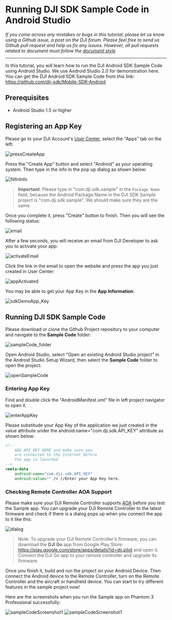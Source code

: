 # Running DJI SDK Sample Code in Android Studio

*If you come across any mistakes or bugs in this tutorial, please let us know using a Github issue, a post on the DJI forum. Please feel free to send us Github pull request and help us fix any issues. However, all pull requests related to document must follow the [document style](https://github.com/dji-sdk/Mobile-SDK-Tutorial/issues/19)*

---

In this tutorial, you will learn how to run the DJI Android SDK Sample Code using Android Studio. We use Android Studio 2.0 for demonstration here. You can get the DJI Android SDK Sample Code from this link: <https://github.com/dji-sdk/Mobile-SDK-Android>

## Prerequisites

- Android Studio 1.5 or higher

## Registering an App Key

Please go to your DJI Account's [User Center](http://developer.dji.com/en/user/apps/), select the "Apps" tab on the left:

![pressCreateApp](./Images/pressCreateApp.png)

Press the "Create App" button and select "Android" as your operating system. Then type in the info in the pop up dialog as shown below:

![fillInInfo](./Images/fillInInfo.png)

> **Important**: Please type in "com.dji.sdk.sample" in the `Package Name` field, because the Android Package Name in the DJI SDK Sample project is "com.dji.sdk.sample". We should make sure they are the same.

Once you complete it, press "Create" button to finish. Then you will see the following status:

![email](./Images/email.png)

After a few seconds, you will receive an email from DJI Developer to ask you to activate your app:

![activateEmail](./Images/activateEmail.png)

Click the link in the email to open the website and press the app you just created in User Center:

![appActivated](./Images/appActivated.png)

You may be able to get your App Key in the **App Information**:

![sdkDemoApp_Key](./Images/createAppSuccessful_android_en.png)

## Running DJI SDK Sample Code

Please download or clone the Github Project repository to your computer and navigate to the **Sample Code** folder:

![sampleCode_folder](./Images/sampleCode_folder.png)

Open Android Studio, select "Open an existing Android Studio project" in the Android Studio Setup Wizard, then select the **Sample Code** folder to open the project:

![openSampleCode](./Images/openSampleCode.png)

### Entering App Key

Find and double click the "AndroidManifest.xml" file in left project navigator to open it.

![enterAppKey](./Images/enterAppKey.png)

Please substitude your App Key of the application we just created in the value attribute under the android:name="com.dji.sdk.API_KEY" attribute as shown below:

~~~xml
<!--
    ADD API_KEY HERE and make sure you
    are connected to the Internet before
    the app is launched
-->
<meta-data
    android:name="com.dji.sdk.API_KEY"
    android:value="" /> //Enter your App Key here.
~~~

### Checking Remote Controller AOA Support

Please make sure your DJI Remote Controller supports [AOA](https://source.android.com/devices/accessories/protocol.html) before you test the Sample app. You can upgrade your DJI Remote Controller to the latest firmware and check if there is a dialog pops up when you connect the app to it like this:
 
![dialog](./Images/dialog.png)

> Note: To upgrade your DJI Remote Controller's firmware, you can download the **DJI Go** app from Google Play Store: <https://play.google.com/store/apps/details?id=dji.pilot> and open it. Connect the DJI Go app to your remote controller and upgrade its firmware.

Once you finish it, build and run the project on your Android Device. Then connect the Android device to the Remote Controller, turn on the Remote Controller and the aircraft or handheld device. You can start to try different features in the sample project now! 

Here are the screenshots when you run the Sample app on Phantom 3 Professional successfully:

![sampleCodeScreenshot1](./Images/sampleCodeScreenshot1.png)
![sampleCodeScreenshot1](./Images/sampleCodeScreenshot2.png)

